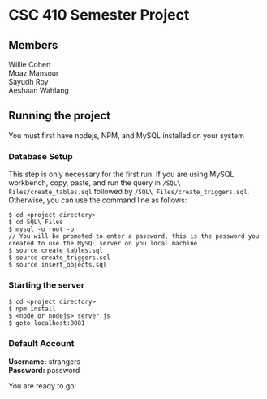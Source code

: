 # CSC 410 Semester Project

## Members

Willie Cohen  
Moaz Mansour  
Sayudh Roy  
Aeshaan Wahlang  

## Running the project

You must first have nodejs, NPM, and MySQL installed on your system  

### Database Setup

This step is only necessary for the first run.  If you are using MySQL workbench, copy, paste, and run the query in `/SQL\ Files/create_tables.sql` followed by `/SQL\ Files/create_triggers.sql`.  Otherwise, you can use the command line as follows:

```
$ cd <project directory>
$ cd SQL\ Files
$ mysql -u root -p
// You will be promoted to enter a password, this is the password you created to use the MySQL server on you local machine
$ source create_tables.sql
$ source create_triggers.sql
$ source insert_objects.sql
```

### Starting the server

```
$ cd <project directory>  
$ npm install  
$ <node or nodejs> server.js   
$ goto localhost:8081
```
### Default Account

<b>Username:</b> strangers <br/>
<b>Password:</b> password  <br/>
  
You are ready to go!
